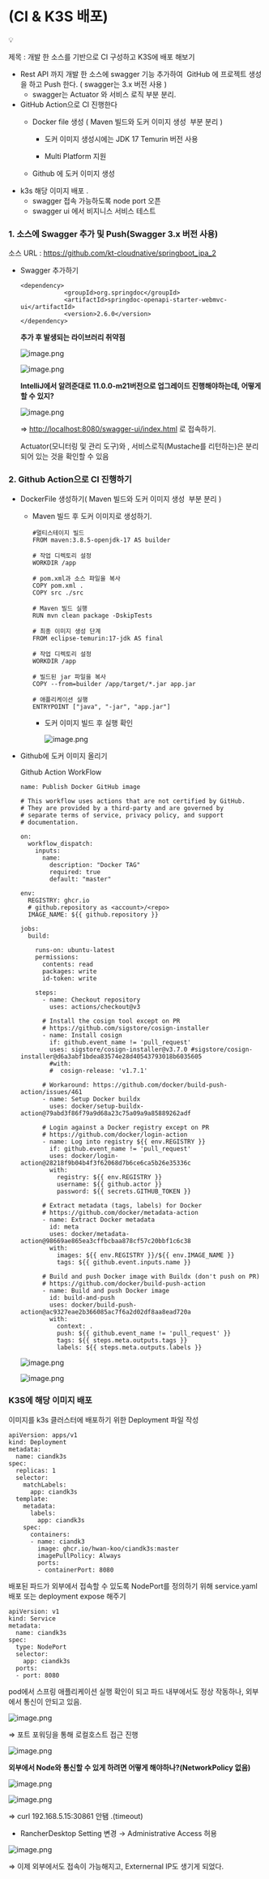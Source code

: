 # (CI & K3S 배포)

<aside>
💡

제목 : 개발 한 소스를 기반으로 CI 구성하고 K3S에 배포 해보기

- Rest API 까지 개발 한 소스에 swagger 기능 추가하여  GitHub 에 프로젝트 생성을 하고 Push 한다. ( swagger는 3.x 버전 사용 )
    - swagger는 Actuator 와 서비스 로직 부분 분리.
- GitHub Action으로 CI 진행한다
    - Docker file 생성 ( Maven 빌드와 도커 이미지 생성  부분 분리 )
        
        - 도커 이미지 생성시에는 JDK 17 Temurin 버전 사용
        
        - Multi Platform 지원
        
    - Github 에 도커 이미지 생성
- k3s 해당 이미지 배포 .
    - swagger 접속 가능하도록 node port 오픈
    - swagger ui 에서 비지니스 서비스 테스트
</aside>

### 1. 소스에 Swagger 추가 및 Push(Swagger 3.x 버전 사용)

소스 URL : https://github.com/kt-cloudnative/springboot_jpa_2

- Swagger 추가하기
    
    ```
    <dependency>
    			<groupId>org.springdoc</groupId>
    			<artifactId>springdoc-openapi-starter-webmvc-ui</artifactId>
    			<version>2.6.0</version>
    </dependency>
    ```
    
    **추가 후 발생되는 라이브러리 취약점**
    
    ![image.png](%E1%84%80%E1%85%AA%E1%84%8C%E1%85%A6(CI%20&%20K3S%20%E1%84%87%E1%85%A2%E1%84%91%E1%85%A9)%2012007f6b54aa80de86ded866f61b561d/image.png)
    
    ![image.png](%E1%84%80%E1%85%AA%E1%84%8C%E1%85%A6(CI%20&%20K3S%20%E1%84%87%E1%85%A2%E1%84%91%E1%85%A9)%2012007f6b54aa80de86ded866f61b561d/image%201.png)
    
    **IntelliJ에서 알려준대로 11.0.0-m21버전으로 업그레이드 진행해야하는데, 어떻게 할 수 있지?**
    
    ![image.png](%E1%84%80%E1%85%AA%E1%84%8C%E1%85%A6(CI%20&%20K3S%20%E1%84%87%E1%85%A2%E1%84%91%E1%85%A9)%2012007f6b54aa80de86ded866f61b561d/image%202.png)
    
    ⇒ [http://localhost:8080/swagger-ui/index.html](http://localhost:8080/swagger-ui/index.html) 로 접속하기.
    
    Actuator(모니터링 및 관리 도구)와 , 서비스로직(Mustache를 리턴하는)은 분리되어 있는 것을 확인할 수 있음 
    

### 2. Github Action으로 CI 진행하기

- DockerFile 생성하기( Maven 빌드와 도커 이미지 생성  부분 분리 )
    - Maven 빌드 후 도커 이미지로 생성하기.
        
        ```
        #멀티스테이지 빌드
        FROM maven:3.8.5-openjdk-17 AS builder
        
        # 작업 디렉토리 설정
        WORKDIR /app
        
        # pom.xml과 소스 파일을 복사
        COPY pom.xml .
        COPY src ./src
        
        # Maven 빌드 실행
        RUN mvn clean package -DskipTests
        
        # 최종 이미지 생성 단계
        FROM eclipse-temurin:17-jdk AS final
        
        # 작업 디렉토리 설정
        WORKDIR /app
        
        # 빌드된 jar 파일을 복사
        COPY --from=builder /app/target/*.jar app.jar
        
        # 애플리케이션 실행
        ENTRYPOINT ["java", "-jar", "app.jar"]
        
        ```
        
        - 도커 이미지 빌드 후 실행 확인
            
            ![image.png](%E1%84%80%E1%85%AA%E1%84%8C%E1%85%A6(CI%20&%20K3S%20%E1%84%87%E1%85%A2%E1%84%91%E1%85%A9)%2012007f6b54aa80de86ded866f61b561d/image%203.png)
            
        
- Github에 도커 이미지 올리기
    
    Github Action WorkFlow
    
    ```
    name: Publish Docker GitHub image
    
    # This workflow uses actions that are not certified by GitHub.
    # They are provided by a third-party and are governed by
    # separate terms of service, privacy policy, and support
    # documentation.
    
    on:      
      workflow_dispatch:
        inputs:
          name:
            description: "Docker TAG"
            required: true
            default: "master"
    
    env:
      REGISTRY: ghcr.io
      # github.repository as <account>/<repo>
      IMAGE_NAME: ${{ github.repository }}
    
    jobs:
      build:
    
        runs-on: ubuntu-latest
        permissions:
          contents: read
          packages: write
          id-token: write
    
        steps:
          - name: Checkout repository
            uses: actions/checkout@v3
    
          # Install the cosign tool except on PR
          # https://github.com/sigstore/cosign-installer
          - name: Install cosign
            if: github.event_name != 'pull_request'
            uses: sigstore/cosign-installer@v3.7.0 #sigstore/cosign-installer@d6a3abf1bdea83574e28d40543793018b6035605
            #with:
            #  cosign-release: 'v1.7.1'
    
          # Workaround: https://github.com/docker/build-push-action/issues/461
          - name: Setup Docker buildx
            uses: docker/setup-buildx-action@79abd3f86f79a9d68a23c75a09a9a85889262adf
    
          # Login against a Docker registry except on PR
          # https://github.com/docker/login-action
          - name: Log into registry ${{ env.REGISTRY }}
            if: github.event_name != 'pull_request'
            uses: docker/login-action@28218f9b04b4f3f62068d7b6ce6ca5b26e35336c
            with:
              registry: ${{ env.REGISTRY }}
              username: ${{ github.actor }}
              password: ${{ secrets.GITHUB_TOKEN }}
    
          # Extract metadata (tags, labels) for Docker
          # https://github.com/docker/metadata-action
          - name: Extract Docker metadata
            id: meta
            uses: docker/metadata-action@98669ae865ea3cffbcbaa878cf57c20bbf1c6c38
            with:
              images: ${{ env.REGISTRY }}/${{ env.IMAGE_NAME }}
              tags: ${{ github.event.inputs.name }}
    
          # Build and push Docker image with Buildx (don't push on PR)
          # https://github.com/docker/build-push-action
          - name: Build and push Docker image
            id: build-and-push
            uses: docker/build-push-action@ac9327eae2b366085ac7f6a2d02df8aa8ead720a
            with:
              context: .
              push: ${{ github.event_name != 'pull_request' }}
              tags: ${{ steps.meta.outputs.tags }}
              labels: ${{ steps.meta.outputs.labels }}
    ```
    
    ![image.png](%E1%84%80%E1%85%AA%E1%84%8C%E1%85%A6(CI%20&%20K3S%20%E1%84%87%E1%85%A2%E1%84%91%E1%85%A9)%2012007f6b54aa80de86ded866f61b561d/image%204.png)
    
    ![image.png](%E1%84%80%E1%85%AA%E1%84%8C%E1%85%A6(CI%20&%20K3S%20%E1%84%87%E1%85%A2%E1%84%91%E1%85%A9)%2012007f6b54aa80de86ded866f61b561d/image%205.png)
    

### K3S에 해당 이미지 배포

이미지를 k3s 클러스터에 배포하기 위한 Deployment 파일 작성

```
apiVersion: apps/v1
kind: Deployment
metadata:
  name: ciandk3s
spec:
  replicas: 1
  selector:
    matchLabels:
      app: ciandk3s
  template:
    metadata:
      labels:
        app: ciandk3s
    spec:
      containers:
      - name: ciandk3
        image: ghcr.io/hwan-koo/ciandk3s:master
        imagePullPolicy: Always
        ports:
        - containerPort: 8080
```

배포된 파드가 외부에서 접속할 수 있도록 NodePort를 정의하기 위해 service.yaml 배포
또는 deployment expose 해주기

```
apiVersion: v1
kind: Service
metadata:
  name: ciandk3s
spec:
  type: NodePort
  selector:
    app: ciandk3s
  ports:
  - port: 8080

```

pod에서 스프링 애플리케이션 실행 확인이 되고 파드 내부에서도 정상 작동하나, 외부에서 통신이 안되고 있음.

![image.png](%E1%84%80%E1%85%AA%E1%84%8C%E1%85%A6(CI%20&%20K3S%20%E1%84%87%E1%85%A2%E1%84%91%E1%85%A9)%2012007f6b54aa80de86ded866f61b561d/image%206.png)

⇒ 포트 포워딩을 통해 로컬호스트 접근 진행

![image.png](%E1%84%80%E1%85%AA%E1%84%8C%E1%85%A6(CI%20&%20K3S%20%E1%84%87%E1%85%A2%E1%84%91%E1%85%A9)%2012007f6b54aa80de86ded866f61b561d/image%207.png)

**외부에서 Node와 통신할 수 있게 하려면 어떻게 해야하나?(NetworkPolicy 없음)**

![image.png](%E1%84%80%E1%85%AA%E1%84%8C%E1%85%A6(CI%20&%20K3S%20%E1%84%87%E1%85%A2%E1%84%91%E1%85%A9)%2012007f6b54aa80de86ded866f61b561d/image%208.png)

![image.png](%E1%84%80%E1%85%AA%E1%84%8C%E1%85%A6(CI%20&%20K3S%20%E1%84%87%E1%85%A2%E1%84%91%E1%85%A9)%2012007f6b54aa80de86ded866f61b561d/image%209.png)

⇒ curl 192.168.5.15:30861 안됌 .(timeout)

- RancherDesktop Setting 변경 → Administrative Access 허용

![image.png](%E1%84%80%E1%85%AA%E1%84%8C%E1%85%A6(CI%20&%20K3S%20%E1%84%87%E1%85%A2%E1%84%91%E1%85%A9)%2012007f6b54aa80de86ded866f61b561d/image%2010.png)

⇒ 이제 외부에서도 접속이 가능해지고, Externernal IP도 생기게 되었다.
